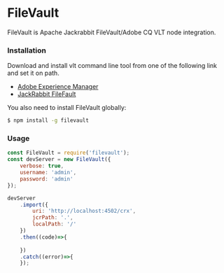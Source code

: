 # FileVault

FileVault is Apache Jackrabbit FileVault/Adobe CQ VLT node integration.

### Installation

Download and install vlt command line tool from one of the following link and set it on path.

* [Adobe Experience Manager]
* [JackRabbit FileFault]

You also need to install FileVault globally:

```sh
$ npm install -g filevault
```

### Usage

```javascript
const FileVault = require('filevault');
const devServer = new FileVault({
    verbose: true,
    username: 'admin',
    password: 'admin'
});

devServer
    .import({
        uri: 'http://localhost:4502/crx',
        jcrPath: '.',
        localPath: '/'
    })
    .then((code)=>{
    
    })
    .catch((error)=>{
    });
```

[VLT options]: <https://docs.adobe.com/docs/en/crx/2-3/how_to/how_to_use_the_vlttool.html>
[Adobe Experience Manager]: <https://www.adobeaemcloud.com/content/companies/public/adobe/filevault/filevault.html>
[JackRabbit FileFault]: <http://jackrabbit.apache.org/filevault/index.html>
